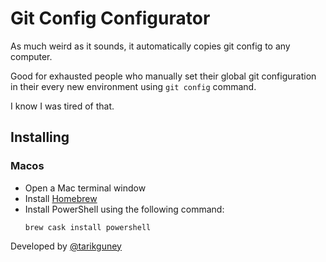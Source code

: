 # Git Config Configurator

As much weird as it sounds, it automatically copies git config to any computer.

Good for exhausted people who manually set their global git configuration in their every new environment using `git config` command.

I know I was tired of that. 

## Installing
### Macos

* Open a Mac terminal window
* Install [Homebrew](https://brew.sh/ "Homebrew")
* Install PowerShell using the following command:
    ``` brew
    brew cask install powershell
    ```
    
Developed by [@tarikguney](https://github.com/tarikguney)
